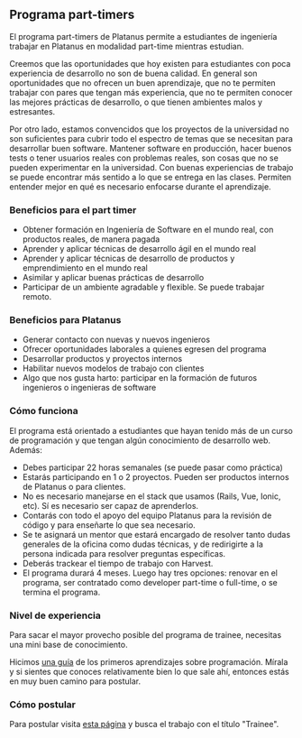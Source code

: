 ## Programa part-timers

El programa part-timers de Platanus permite a estudiantes de ingeniería trabajar en Platanus en modalidad part-time mientras estudian.

Creemos que las oportunidades que hoy existen para estudiantes con poca experiencia de desarrollo no son de buena calidad. En general son oportunidades que no ofrecen un buen aprendizaje, que no te permiten trabajar con pares que tengan más experiencia, que no te permiten conocer las mejores prácticas de desarrollo, o que tienen ambientes malos y estresantes.

Por otro lado, estamos convencidos que los proyectos de la universidad no son suficientes para cubrir todo el espectro de temas que se necesitan para desarrollar buen software. Mantener software en producción, hacer buenos tests o tener usuarios reales con problemas reales, son cosas que no se pueden experimentar en la universidad. Con buenas experiencias de trabajo se puede encontrar más sentido a lo que se entrega en las clases. Permiten entender mejor en qué es necesario enfocarse durante el aprendizaje.

### Beneficios para el part timer

- Obtener formación en Ingeniería de Software en el mundo real, con productos reales, de manera pagada
- Aprender y aplicar técnicas de desarrollo ágil en el mundo real
- Aprender y aplicar técnicas de desarrollo de productos y emprendimiento en el mundo real
- Asimilar y aplicar buenas prácticas de desarrollo
- Participar de un ambiente agradable y flexible. Se puede trabajar remoto.

### Beneficios para Platanus

- Generar contacto con nuevas y nuevos ingenieros
- Ofrecer oportunidades laborales a quienes egresen del programa
- Desarrollar productos y proyectos internos
- Habilitar nuevos modelos de trabajo con clientes
- Algo que nos gusta harto: participar en la formación de futuros ingenieros o ingenieras de software

### Cómo funciona

El programa está orientado a estudiantes que hayan tenido más de un curso de programación y que tengan algún conocimiento de desarrollo web. Además:

- Debes participar 22 horas semanales (se puede pasar como práctica)
- Estarás participando en 1 o 2 proyectos. Pueden ser productos internos de Platanus o para clientes.
- No es necesario manejarse en el stack que usamos (Rails, Vue, Ionic, etc). Sí es necesario ser capaz de aprenderlos.
- Contarás con todo el apoyo del equipo Platanus para la revisión de código y para enseñarte lo que sea necesario.
- Se te asignará un mentor que estará encargado de resolver tanto dudas generales de la oficina como dudas técnicas, y de redirigirte a la persona indicada para resolver preguntas específicas.
- Deberás trackear el tiempo de trabajo con Harvest.
- El programa durará 4 meses. Luego hay tres opciones: renovar en el programa, ser contratado como developer part-time o full-time, o se termina el programa.

### Nivel de experiencia
Para sacar el mayor provecho posible del programa de trainee, necesitas una mini base de conocimiento.

Hicimos [una guía](https://plata.news/blog/recursos-de-aprendizaje-101/) de los primeros aprendizajes sobre programación. Mírala y si sientes que conoces relativamente bien lo que sale ahí, entonces estás en muy buen camino para postular.

### Cómo postular

Para postular visita [esta página](https://platan.us/jobs) y busca el trabajo con el título "Trainee".
